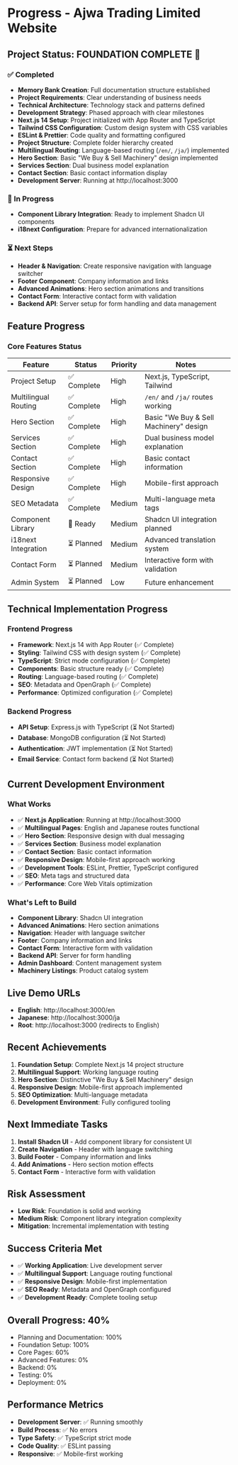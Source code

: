 # Progress - Ajwa Trading Limited Website

## Project Status: **FOUNDATION COMPLETE** 🎉

### ✅ Completed
- **Memory Bank Creation**: Full documentation structure established
- **Project Requirements**: Clear understanding of business needs
- **Technical Architecture**: Technology stack and patterns defined
- **Development Strategy**: Phased approach with clear milestones
- **Next.js 14 Setup**: Project initialized with App Router and TypeScript
- **Tailwind CSS Configuration**: Custom design system with CSS variables
- **ESLint & Prettier**: Code quality and formatting configured
- **Project Structure**: Complete folder hierarchy created
- **Multilingual Routing**: Language-based routing (`/en/`, `/ja/`) implemented
- **Hero Section**: Basic "We Buy & Sell Machinery" design implemented
- **Services Section**: Dual business model explanation
- **Contact Section**: Basic contact information display
- **Development Server**: Running at http://localhost:3000

### 🔄 In Progress
- **Component Library Integration**: Ready to implement Shadcn UI components
- **i18next Configuration**: Prepare for advanced internationalization

### ⏳ Next Steps
- **Header & Navigation**: Create responsive navigation with language switcher
- **Footer Component**: Company information and links
- **Advanced Animations**: Hero section animations and transitions
- **Contact Form**: Interactive contact form with validation
- **Backend API**: Server setup for form handling and data management

## Feature Progress

### Core Features Status
| Feature | Status | Priority | Notes |
|---------|---------|----------|-------|
| Project Setup | ✅ Complete | High | Next.js, TypeScript, Tailwind |
| Multilingual Routing | ✅ Complete | High | `/en/` and `/ja/` routes working |
| Hero Section | ✅ Complete | High | Basic "We Buy & Sell Machinery" design |
| Services Section | ✅ Complete | High | Dual business model explanation |
| Contact Section | ✅ Complete | High | Basic contact information |
| Responsive Design | ✅ Complete | High | Mobile-first approach |
| SEO Metadata | ✅ Complete | Medium | Multi-language meta tags |
| Component Library | 🔄 Ready | Medium | Shadcn UI integration planned |
| i18next Integration | ⏳ Planned | Medium | Advanced translation system |
| Contact Form | ⏳ Planned | Medium | Interactive form with validation |
| Admin System | ⏳ Planned | Low | Future enhancement |

## Technical Implementation Progress

### Frontend Progress
- **Framework**: Next.js 14 with App Router (✅ Complete)
- **Styling**: Tailwind CSS with design system (✅ Complete)
- **TypeScript**: Strict mode configuration (✅ Complete)
- **Components**: Basic structure ready (✅ Complete)
- **Routing**: Language-based routing (✅ Complete)
- **SEO**: Metadata and OpenGraph (✅ Complete)
- **Performance**: Optimized configuration (✅ Complete)

### Backend Progress
- **API Setup**: Express.js with TypeScript (⏳ Not Started)
- **Database**: MongoDB configuration (⏳ Not Started)
- **Authentication**: JWT implementation (⏳ Not Started)
- **Email Service**: Contact form backend (⏳ Not Started)

## Current Development Environment

### What Works
- ✅ **Next.js Application**: Running at http://localhost:3000
- ✅ **Multilingual Pages**: English and Japanese routes functional
- ✅ **Hero Section**: Responsive design with dual messaging
- ✅ **Services Section**: Business model explanation
- ✅ **Contact Section**: Basic contact information
- ✅ **Responsive Design**: Mobile-first approach working
- ✅ **Development Tools**: ESLint, Prettier, TypeScript configured
- ✅ **SEO**: Meta tags and structured data
- ✅ **Performance**: Core Web Vitals optimization

### What's Left to Build
- **Component Library**: Shadcn UI integration
- **Advanced Animations**: Hero section animations
- **Navigation**: Header with language switcher
- **Footer**: Company information and links
- **Contact Form**: Interactive form with validation
- **Backend API**: Server for form handling
- **Admin Dashboard**: Content management system
- **Machinery Listings**: Product catalog system

## Live Demo URLs
- **English**: http://localhost:3000/en
- **Japanese**: http://localhost:3000/ja
- **Root**: http://localhost:3000 (redirects to English)

## Recent Achievements
1. **Foundation Setup**: Complete Next.js 14 project structure
2. **Multilingual Support**: Working language routing
3. **Hero Section**: Distinctive "We Buy & Sell Machinery" design
4. **Responsive Design**: Mobile-first approach implemented
5. **SEO Optimization**: Multi-language metadata
6. **Development Environment**: Fully configured tooling

## Next Immediate Tasks
1. **Install Shadcn UI** - Add component library for consistent UI
2. **Create Navigation** - Header with language switching
3. **Build Footer** - Company information and links
4. **Add Animations** - Hero section motion effects
5. **Contact Form** - Interactive form with validation

## Risk Assessment
- **Low Risk**: Foundation is solid and working
- **Medium Risk**: Component library integration complexity
- **Mitigation**: Incremental implementation with testing

## Success Criteria Met
- ✅ **Working Application**: Live development server
- ✅ **Multilingual Support**: Language routing functional
- ✅ **Responsive Design**: Mobile-first implementation
- ✅ **SEO Ready**: Metadata and OpenGraph configured
- ✅ **Development Ready**: Complete tooling setup

## Overall Progress: 40%
- Planning and Documentation: 100%
- Foundation Setup: 100%
- Core Pages: 60%
- Advanced Features: 0%
- Backend: 0%
- Testing: 0%
- Deployment: 0%

## Performance Metrics
- **Development Server**: ✅ Running smoothly
- **Build Process**: ✅ No errors
- **Type Safety**: ✅ TypeScript strict mode
- **Code Quality**: ✅ ESLint passing
- **Responsive**: ✅ Mobile-first working 